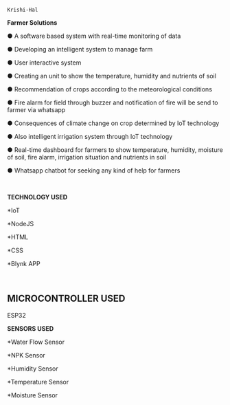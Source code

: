 `Krishi-Hal`

**Farmer Solutions**

● A software based system with real-time monitoring of data

● Developing an intelligent system to manage farm

● User interactive system

● Creating an unit to show the temperature, humidity and nutrients of soil

● Recommendation of crops according to the meteorological conditions

● Fire alarm for field through buzzer and notification of fire will be send to farmer via 
whatsapp

● Consequences of climate change on crop determined by IoT technology

● Also intelligent irrigation system through IoT technology

● Real-time dashboard for farmers to show temperature, humidity, moisture of soil, fire 
alarm, irrigation situation and nutrients in soil

● Whatsapp chatbot for seeking any kind of help for farmers

<br>

**TECHNOLOGY USED**

*IoT 

*NodeJS

*HTML

*CSS

*Blynk APP                                      
                                                
 <br>
 
<h2>MICROCONTROLLER USED</h2>
 
  ESP32 
  
**SENSORS USED** 
  
  *Water Flow Sensor
  
  *NPK Sensor
  
  *Humidity Sensor
  
  *Temperature Sensor
  
  *Moisture Sensor
